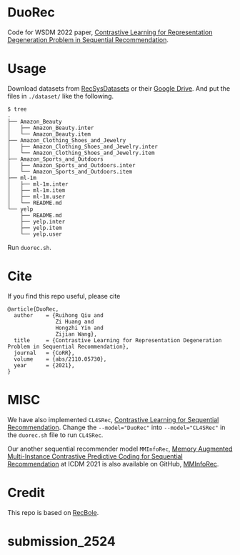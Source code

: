 # DuoRec
Code for WSDM 2022 paper, [Contrastive Learning for Representation Degeneration Problem in Sequential Recommendation](https://arxiv.org/abs/2110.05730).

# Usage

Download datasets from [RecSysDatasets](https://github.com/RUCAIBox/RecSysDatasets) or their [Google Drive](https://drive.google.com/drive/folders/1ahiLmzU7cGRPXf5qGMqtAChte2eYp9gI). And put the files in `./dataset/` like the following.

```
$ tree
.
├── Amazon_Beauty
│   ├── Amazon_Beauty.inter
│   └── Amazon_Beauty.item
├── Amazon_Clothing_Shoes_and_Jewelry
│   ├── Amazon_Clothing_Shoes_and_Jewelry.inter
│   └── Amazon_Clothing_Shoes_and_Jewelry.item
├── Amazon_Sports_and_Outdoors
│   ├── Amazon_Sports_and_Outdoors.inter
│   └── Amazon_Sports_and_Outdoors.item
├── ml-1m
│   ├── ml-1m.inter
│   ├── ml-1m.item
│   ├── ml-1m.user
│   └── README.md
└── yelp
    ├── README.md
    ├── yelp.inter
    ├── yelp.item
    └── yelp.user

```

Run `duorec.sh`.

# Cite

If you find this repo useful, please cite
```
@article{DuoRec,
  author    = {Ruihong Qiu and
               Zi Huang and
               Hongzhi Yin and
               Zijian Wang},
  title     = {Contrastive Learning for Representation Degeneration Problem in Sequential Recommendation},
  journal   = {CoRR},
  volume    = {abs/2110.05730},
  year      = {2021},
}
```

# MISC

We have also implemented `CL4SRec`, [Contrastive Learning for Sequential Recommendation](https://arxiv.org/abs/2010.14395). Change the `--model="DuoRec"` into `--model="CL4SRec"` in the `duorec.sh` file to run `CL4SRec`.

Our another sequential recommender model `MMInfoRec`, [Memory Augmented Multi-Instance Contrastive Predictive Coding for Sequential Recommendation](https://arxiv.org/abs/2109.00368) at ICDM 2021 is also available on GitHub, [MMInfoRec](https://github.com/RuihongQiu/MMInfoRec).

# Credit
This repo is based on [RecBole](https://github.com/RUCAIBox/RecBole).
# submission_2524
